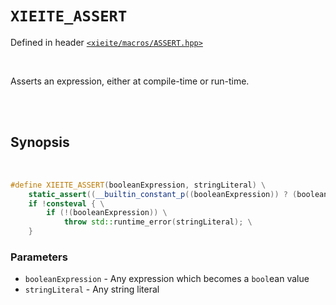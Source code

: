 # `XIEITE_ASSERT`
Defined in header [`<xieite/macros/ASSERT.hpp>`](https://github.com/Eczbek/xieite/tree/main/include/xieite/macros/ASSERT.hpp)

<br/>

Asserts an expression, either at compile-time or run-time.

<br/><br/>

## Synopsis

<br/>

```cpp
#define XIEITE_ASSERT(booleanExpression, stringLiteral) \
	static_assert((__builtin_constant_p((booleanExpression)) ? (booleanExpression) : true), stringLiteral); \
	if !consteval { \
		if (!(booleanExpression)) \
			throw std::runtime_error(stringLiteral); \
	}
```
### Parameters
- `booleanExpression` - Any expression which becomes a `bool`ean value
- `stringLiteral` - Any string literal
